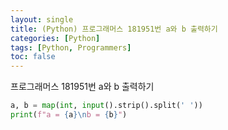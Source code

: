 ```yaml
---
layout: single
title: (Python) 프로그래머스 181951번 a와 b 출력하기
categories: [Python]
tags: [Python, Programmers]
toc: false
---
```


프로그래머스 181951번 a와 b 출력하기

```python
a, b = map(int, input().strip().split(' '))
print(f"a = {a}\nb = {b}")
```